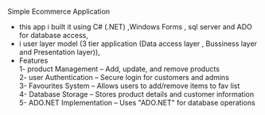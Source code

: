 Simple Ecommerce Application
- this app i built it using C# (.NET) ,Windows Forms , sql server and ADO for database access,
- i user layer model (3 tier application (Data access layer , Bussiness layer and Presentation layer)),
-  Features  
  1- product Management – Add, update, and remove products  
  2- user Authentication – Secure login for customers and admins  
  3- Favourites  System – Allows users to add/remove items to fav list  
  4- Database Storage – Stores product details and customer information  
  5- ADO.NET Implementation – Uses "ADO.NET" for database operations

 
